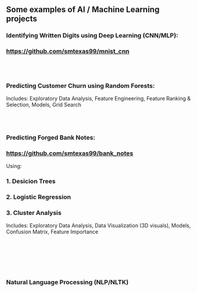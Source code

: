 
## Some examples of AI / Machine Learning projects

### Identifying Written Digits using Deep Learning (CNN/MLP): 
### https://github.com/smtexas99/mnist_cnn

<br></br>
### Predicting Customer Churn using Random Forests: 

Includes: Exploratory Data Analysis, Feature Engineering, Feature Ranking & Selection, Models, Grid Search

<br></br>

### Predicting Forged Bank Notes: 
### https://github.com/smtexas99/bank_notes

Using:

### 1. <b>Desicion Trees</b>

### 2. <b>Logistic Regression</b>

### 3. <b>Cluster Analysis</b>

Includes: Exploratory Data Analysis, Data Visualization (3D visuals), Models, Confusion Matrix, Feature Importance


<br></br>


<br></br>
### Natural Language Processing (NLP/NLTK)

